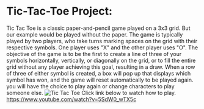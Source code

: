 # Tic-Tac-Toe Project:
Tic Tac Toe is a classic paper-and-pencil game played on a 3x3 grid. But our example would be played without the paper. The game is typically played by two players, who take turns marking spaces on the grid with their respective symbols. One player uses "X" and the other player uses "O". The objective of the game is to be the first to create a line of three of your symbols horizontally, vertically, or diagonally on the grid, or to fill the entire grid without any player achieving this goal, resulting in a draw. When a row of three of either symbol is created, a box will pop up that displays which symbol has won, and the game will reset automatically to be played again. you will have the choice to play again or change characters to play someone else.
![Tic Tac Toe](https://github.com/ksu-is/Tic-Tac-Toe.-Project/assets/142627246/db278317-0bf9-4cc1-a2b0-7d874bbbe1a0)
Click link below to watch how to play.
https://www.youtube.com/watch?v=5SdW0_wTX5c
